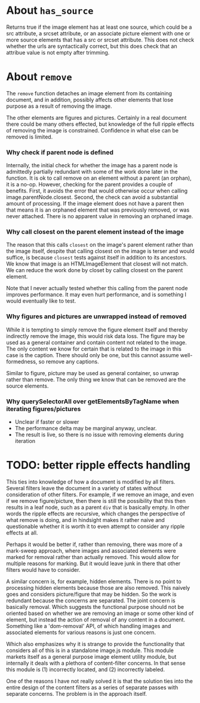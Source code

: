 # About `has_source`

Returns true if the image element has at least one source, which could be a src attribute, a srcset attribute, or an associate picture element with one or more source elements that has a src or srcset attribute. This does not check whether the urls are syntactically correct, but this does check that an attribue value is not empty after trimming.

# About `remove`

The `remove` function detaches an image element from its containing document, and in addition, possibly affects other elements that lose purpose as a result of removing the image.

The other elements are figures and pictures. Certainly in a real document there could be many others effected, but knowledge of the full ripple effects of removing the image is constrained. Confidence in what else can be removed is limited.

### Why check if parent node is defined

Internally, the initial check for whether the image has a parent node is admittedly partially redundant with some of the work done later in the function. It is ok to call remove on an element without a parent (an orphan), it is a no-op. However, checking for the parent provides a couple of benefits. First, it avoids the error that would otherwise occur when calling image.parentNode.closest. Second, the check can avoid a substantial amount of processing. If the image element does not have a parent then that means it is an orphaned element that was previously removed, or was never attached. There is no apparent value in removing an orphaned image.

### Why call closest on the parent element instead of the image

The reason that this calls `closest` on the image's parent element rather than the image itself, despite that calling closest on the image is terser and would suffice, is because `closest` tests against itself in addition to its ancestors. We know that image is an HTMLImageElement that closest will not match. We can reduce the work done by closet by calling closest on the parent element.

Note that I never actually tested whether this calling from the parent node improves performance. It may even hurt performance, and is something I would eventually like to test.

### Why figures and pictures are unwrapped instead of removed

While it is tempting to simply remove the figure element itself and thereby indirectly remove the image, this would risk data loss. The figure may be used as a general container and contain content not related to the image. The only content we know for certain that is related to the image in this case is the caption. There should only be one, but this cannot assume well-formedness, so remove any captions.

Similar to figure, picture may be used as general container, so unwrap rather than remove. The only thing we know that can be removed are the source elements.

### Why querySelectorAll over getElementsByTagName when iterating figures/pictures

* Unclear if faster or slower
* The performance delta may be marginal anyway, unclear.
* The result is live, so there is no issue with removing elements during iteration

# TODO: better ripple effects handling

This ties into knowledge of how a document is modified by all filters. Several filters leave the document in a variety of states without consideration of other filters. For example, if we remove an image, and even if we remove figure/picture, then there is still the possibility that this then results in a leaf node, such as a parent `div` that is basically empty. In other words the ripple effects are recursive, which changes the perspective of what remove is doing, and in hindsight makes it rather naive and questionable whether it is worth it to even attempt to consider any ripple effects at all.

Perhaps it would be better if, rather than removing, there was more of a mark-sweep approach, where images and associated elements were marked for removal rather than actually removed. This would allow for multiple reasons for marking. But it would leave junk in there that other filters would have to consider.

A similar concern is, for example, hidden elements. There is no point to processing hidden elements because those are also removed. This naively goes and considers picture/figure that may be hidden. So the work is redundant because the concerns are separated. The joint concern is basically removal. Which suggests the functional purpose should not be oriented based on whether we are removing an image or some other kind of element, but instead the action of removal of any content in a document. Something like a 'dom-removal' API, of which handling images and associated elements for various reasons is just one concern.

Which also emphasizes why it is strange to provide the functionality that considers all of this is in a standalone image.js module. This module markets itself as a general purpose image element utility module, but internally it deals with a plethora of content-filter concerns. In that sense this module is (1) incorrectly located, and (2) incorrectly labeled.

One of the reasons I have not really solved it is that the solution ties into the entire design of the content filters as a series of separate passes with separate concerns. The problem is in the approach itself.
